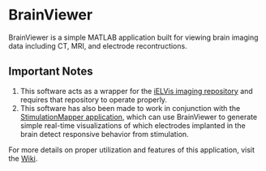 # BrainViewer
BrainViewer is a simple MATLAB application built for viewing brain imaging data including CT, MRI, and electrode recontructions. 

## Important Notes
1. This software acts as a wrapper for the [iELVis imaging repository](https://github.com/iELVis/iELVis) and requires that repository to operate properly.
2. This software has also been made to work in conjunction with the [StimulationMapper application](https://github.com/adkinson/StimulationMapper), which can use BrainViewer to generate simple real-time visualizations of which electrodes implanted in the brain detect responsive behavior from stimulation.

For more details on proper utilization and features of this application, visit the [Wiki](https://github.com/adkinson/BrainViewer/wiki).
